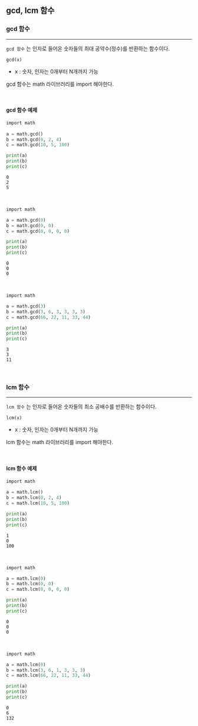 
## gcd, lcm 함수

### gcd 함수
---

`gcd 함수` 는 인자로 들어온 숫자들의 최대 공약수(정수)를 반환하는 함수이다.

```text
gcd(x)
```

- x : 숫자, 인자는 0개부터 N개까지 가능

gcd 함수는 math 라이브러리를 import 해야한다. 

<br>

#### gcd 함수 예제

```python
import math
 
a = math.gcd()
b = math.gcd(0, 2, 4)
c = math.gcd(10, 5, 100)

print(a)
print(b)
print(c)
```
```text
0
2
5
```

<br>

```python
import math

a = math.gcd(0)
b = math.gcd(0, 0)
c = math.gcd(0, 0, 0, 0)

print(a)
print(b)
print(c)
```
```text
0
0
0
```

<br>

```python
import math

a = math.gcd(3)
b = math.gcd(3, 6, 3, 3, 3, 3)
c = math.gcd(66, 22, 11, 33, 44)

print(a)
print(b)
print(c)
```
```text
3
3
11
```

<br>

### lcm 함수
---

`lcm 함수` 는 인자로 들어온 숫자들의 최소 공배수를 반환하는 함수이다.

```text
lcm(x)
```

- x : 숫자, 인자는 0개부터 N개까지 가능

lcm 함수는 math 라이브러리를 import 해야한다.

<br>

#### lcm 함수 예제


```python
import math
 
a = math.lcm()
b = math.lcm(0, 2, 4)
c = math.lcm(10, 5, 100)

print(a)
print(b)
print(c)
```
```text
1
0
100
```

<br>

```python
import math

a = math.lcm(0)
b = math.lcm(0, 0)
c = math.lcm(0, 0, 0, 0)

print(a)
print(b)
print(c)
```
```text
0
0
0
```

<br>

```python
import math

a = math.lcm(0)
b = math.lcm(3, 6, 1, 3, 3, 3)
c = math.lcm(66, 22, 11, 33, 44)

print(a)
print(b)
print(c)
```
```text
0
6
132
```
